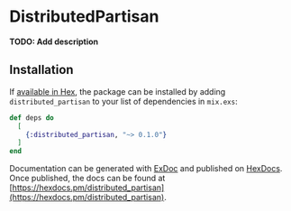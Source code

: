 # DistributedPartisan

**TODO: Add description**

## Installation

If [available in Hex](https://hex.pm/docs/publish), the package can be installed
by adding `distributed_partisan` to your list of dependencies in `mix.exs`:

```elixir
def deps do
  [
    {:distributed_partisan, "~> 0.1.0"}
  ]
end
```

Documentation can be generated with [ExDoc](https://github.com/elixir-lang/ex_doc)
and published on [HexDocs](https://hexdocs.pm). Once published, the docs can
be found at [https://hexdocs.pm/distributed_partisan](https://hexdocs.pm/distributed_partisan).

